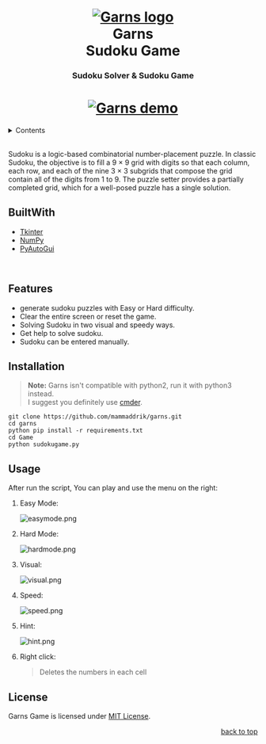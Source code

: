 <div id="top"></div>
<h1 align="center">
    <br>
    <a href="https://github.com/mammaddrik/garns"><img src="https://i.postimg.cc/gky03PKC/logo.png" alt="Garns logo"></a>
    <br>
    Garns <br>Sudoku Game
    <br>
</h1>

<h3 align="center">Sudoku Solver & Sudoku Game</h3>

<p align="center">
    <a href="https://github.com/mammaddrik/garns/releases">
</p>

<h1 align="center">
    <a href="https://github.com/mammaddrik/garns"><img src="https://i.postimg.cc/FsdwgB4v/demo.png" alt="Garns demo"></a>
</h1>

<details>
<summary>Contents</summary>

[Built With](#builtwith)<br>
[Features](#features)<br>
[Installation](#installation)<br>
[Usage](#usage)<br>
[License](#license)

</details>

<br>

Sudoku is a logic-based combinatorial number-placement puzzle. In classic Sudoku, the objective is to fill a 9 × 9 grid with digits so that each column, each row, and each of the nine 3 × 3 subgrids that compose the grid contain all of the digits from 1 to 9. The puzzle setter provides a partially completed grid, which for a well-posed puzzle has a single solution.


## BuiltWith
- [Tkinter](https://docs.python.org/3/library/tkinter.html)
- [NumPy](https://numpy.org/)
- [PyAutoGui](https://pyautogui.readthedocs.io/en/latest/)
<br>

## Features
- generate sudoku puzzles with Easy or Hard difficulty.
- Clear the entire screen or reset the game.
- Solving Sudoku in two visual and speedy ways.
- Get help to solve sudoku.
- Sudoku can be entered manually.

## Installation
> **Note:** Garns isn't compatible with python2, run it with python3 instead.<br>
> I suggest you definitely use [cmder](https://cmder.app/).

```
git clone https://github.com/mammaddrik/garns.git
cd garns
python pip install -r requirements.txt
cd Game
python sudokugame.py
```

## Usage
After run the script, You can play and use the menu on the right:<br>
1. Easy Mode:

    ![easymode.png](https://i.postimg.cc/cHLbKDmV/easymode.png)

2. Hard Mode:

    ![hardmode.png](https://i.postimg.cc/KjdqHm22/hardmode.png)

3. Visual:

    ![visual.png](https://i.postimg.cc/HLZftDVp/visual.png)

4. Speed:

    ![speed.png](https://i.postimg.cc/kg93Jv0d/speed.png)
    
5. Hint:

    ![hint.png](https://i.postimg.cc/XNR6hbxq/hint.png)

6. Right click:
    >Deletes the numbers in each cell

## License
Garns Game is licensed under [MIT License](https://github.com/mammaddrik/garns/blob/main/LICENSE).
<p align="right"><a href="#top">back to top</a></p>
